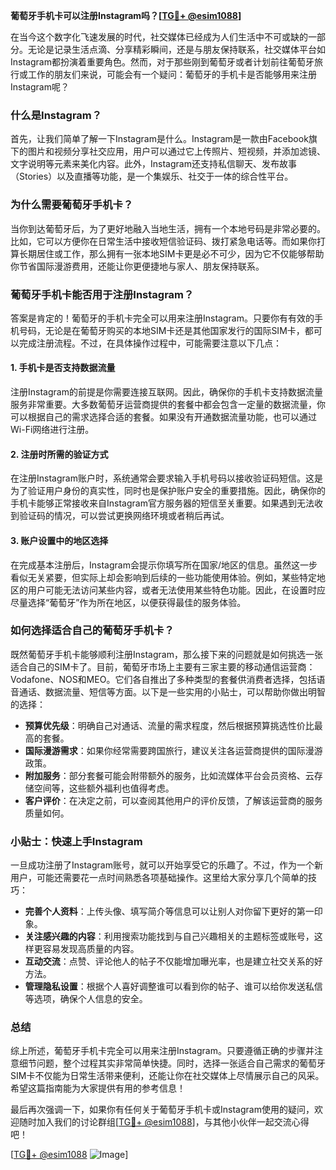 **葡萄牙手机卡可以注册Instagram吗？[[TG💪+ @esim1088](https://t.me/s/esim1088)]**

在当今这个数字化飞速发展的时代，社交媒体已经成为人们生活中不可或缺的一部分。无论是记录生活点滴、分享精彩瞬间，还是与朋友保持联系，社交媒体平台如Instagram都扮演着重要角色。然而，对于那些刚到葡萄牙或者计划前往葡萄牙旅行或工作的朋友们来说，可能会有一个疑问：葡萄牙的手机卡是否能够用来注册Instagram呢？

### **什么是Instagram？**

首先，让我们简单了解一下Instagram是什么。Instagram是一款由Facebook旗下的图片和视频分享社交应用，用户可以通过它上传照片、短视频，并添加滤镜、文字说明等元素来美化内容。此外，Instagram还支持私信聊天、发布故事（Stories）以及直播等功能，是一个集娱乐、社交于一体的综合性平台。

### **为什么需要葡萄牙手机卡？**

当你到达葡萄牙后，为了更好地融入当地生活，拥有一个本地号码是非常必要的。比如，它可以方便你在日常生活中接收短信验证码、拨打紧急电话等。而如果你打算长期居住或工作，那么拥有一张本地SIM卡更是必不可少，因为它不仅能够帮助你节省国际漫游费用，还能让你更便捷地与家人、朋友保持联系。

### **葡萄牙手机卡能否用于注册Instagram？**

答案是肯定的！葡萄牙的手机卡完全可以用来注册Instagram。只要你有有效的手机号码，无论是在葡萄牙购买的本地SIM卡还是其他国家发行的国际SIM卡，都可以完成注册流程。不过，在具体操作过程中，可能需要注意以下几点：

#### **1. 手机卡是否支持数据流量**
注册Instagram的前提是你需要连接互联网。因此，确保你的手机卡支持数据流量服务非常重要。大多数葡萄牙运营商提供的套餐中都会包含一定量的数据流量，你可以根据自己的需求选择合适的套餐。如果没有开通数据流量功能，也可以通过Wi-Fi网络进行注册。

#### **2. 注册时所需的验证方式**
在注册Instagram账户时，系统通常会要求输入手机号码以接收验证码短信。这是为了验证用户身份的真实性，同时也是保护账户安全的重要措施。因此，确保你的手机卡能够正常接收来自Instagram官方服务器的短信至关重要。如果遇到无法收到验证码的情况，可以尝试更换网络环境或者稍后再试。

#### **3. 账户设置中的地区选择**
在完成基本注册后，Instagram会提示你填写所在国家/地区的信息。虽然这一步看似无关紧要，但实际上却会影响到后续的一些功能使用体验。例如，某些特定地区的用户可能无法访问某些内容，或者无法使用某些特色功能。因此，在设置时应尽量选择“葡萄牙”作为所在地区，以便获得最佳的服务体验。

### **如何选择适合自己的葡萄牙手机卡？**

既然葡萄牙手机卡能够顺利注册Instagram，那么接下来的问题就是如何挑选一张适合自己的SIM卡了。目前，葡萄牙市场上主要有三家主要的移动通信运营商：Vodafone、NOS和MEO。它们各自推出了多种类型的套餐供消费者选择，包括语音通话、数据流量、短信等方面。以下是一些实用的小贴士，可以帮助你做出明智的选择：

- **预算优先级**：明确自己对通话、流量的需求程度，然后根据预算挑选性价比最高的套餐。
- **国际漫游需求**：如果你经常需要跨国旅行，建议关注各运营商提供的国际漫游政策。
- **附加服务**：部分套餐可能会附带额外的服务，比如流媒体平台会员资格、云存储空间等，这些额外福利也值得考虑。
- **客户评价**：在决定之前，可以查阅其他用户的评价反馈，了解该运营商的服务质量如何。

### **小贴士：快速上手Instagram**

一旦成功注册了Instagram账号，就可以开始享受它的乐趣了。不过，作为一个新用户，可能还需要花一点时间熟悉各项基础操作。这里给大家分享几个简单的技巧：

- **完善个人资料**：上传头像、填写简介等信息可以让别人对你留下更好的第一印象。
- **关注感兴趣的内容**：利用搜索功能找到与自己兴趣相关的主题标签或账号，这样更容易发现高质量的内容。
- **互动交流**：点赞、评论他人的帖子不仅能增加曝光率，也是建立社交关系的好方法。
- **管理隐私设置**：根据个人喜好调整谁可以看到你的帖子、谁可以给你发送私信等选项，确保个人信息的安全。

### **总结**

综上所述，葡萄牙手机卡完全可以用来注册Instagram。只要遵循正确的步骤并注意细节问题，整个过程其实非常简单快捷。同时，选择一张适合自己需求的葡萄牙SIM卡不仅能为日常生活带来便利，还能让你在社交媒体上尽情展示自己的风采。希望这篇指南能为大家提供有用的参考信息！

最后再次强调一下，如果你有任何关于葡萄牙手机卡或Instagram使用的疑问，欢迎随时加入我们的讨论群组[[TG💪+ @esim1088](https://t.me/s/esim1088)]，与其他小伙伴一起交流心得吧！

[[TG💪+ @esim1088](https://t.me/s/esim1088) ![Image](https://i.postimg.cc/4NQfJmqS/Snipaste-2025-05-13-00-14-12.png)]